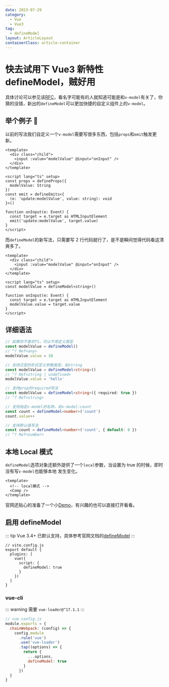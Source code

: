 ```yaml
---
date: 2023-07-29
category:
  - Vue
  - Vue3
tag:
  - defineModel
layout: ArticleLayout
containerClass: article-container
---
```


# 快去试用下 Vue3 新特性 defineModel，贼好用

具体讨论可以参见该[RFC](https://github.com/vuejs/rfcs/discussions/503)，看名字可能有的人就知道可能是和`v-model`有关了，你猜的没错，新出的`defineModel`可以更加快捷的自定义组件上的`v-model`。

<!-- more -->

## 举个例子 🌰

以前的写法我们自定义一个`v-model`需要写很多东西，包括`props`和`emit`触发更新。

```vue
<template>
  <div class="child">
    <input :value="modelValue" @input="onInput" />
  </div>
</template>

<script lang="ts" setup>
const props = defineProps({
  modelValue: String
})
const emit = defineEmits<{
  (e: 'update:modelValue', value: string): void
}>()

function onInput(e: Event) {
  const target = e.target as HTMLInputElement
  emit('update:modelValue', target.value)
}
</script>
```

而`defineModel`的新写法，只需要写 2 行代码就行了，是不是瞬间觉得代码看这清爽多了。

```vue {8,12}
<template>
  <div class="child">
    <input :value="modelValue" @input="onInput" />
  </div>
</template>

<script lang="ts" setup>
const modelValue = defineModel<string>()

function onInput(e: Event) {
  const target = e.target as HTMLInputElement
  modelValue.value = target.value
}
</script>
```

## 详细语法

```ts
// 如果你不喜欢TS，可以不用定义类型
const modelValue = defineModel()
// ^? Ref<any>
modelValue.value = 10

// 支持泛型的形式定义参数类型，如string
const modelValue = defineModel<string>()
// ^? Ref<string | undefined>
modelValue.value = 'hello'

// 支持prop的required写法
const modelValue = defineModel<string>({ required: true })
// ^? Ref<string>

// 支持指定v-model的名称，如v-model:count
const count = defineModel<number>('count')
count.value++

// 支持默认值写法
const count = defineModel<number>('count', { default: 0 })
// ^? Ref<number>
```

## 本地 Local 模式

`defineModel`选项对象还额外提供了一个`local`参数，当设置为 true 的时候，即时没有写`v-model`也能够本地 发生变化。

```vue
<template>
  <!-- local模式 -->
  <Comp />
</template>
```

官网还贴心的准备了一个小[Demo](https://play.vuejs.org/#eNqFkL1uwzAMhF+F0JIUTuPMhm206Ny1kxZHoVuj+oNMZRH87pUsO0aTIRvJO/D4MbB3a49Xj6xi9SjcYAlGJG9brgdljSP4MMpC74yC3bFMTbLvbnJw2E+LngUAroXRI4EwXhM0EC370wvXdZkj4vLYECorO8LYAdRzTJnrH7dW8/T6qswFZcPZvJCzR9+gradHY1ZDWC6ZpnTDLZcd2Mpzjw+y098NjdsbQqKA/6Qr55z61UmPEfaC/aDxM41q7dUZXbsPII3oZAXkPB6SpfOSKjjB9OQtZ09kNLwJOYjfCLZFFQVnbVGX2bGAbvI96/QH6WaqLQ==)，有兴趣的也可以直接打开看看。

## 启用 defineModel

::: tip
Vue 3.4+ 已默认支持，具体参考官网文档的[defineModel](https://cn.vuejs.org/api/sfc-script-setup.html#definemodel)
:::

```ts{5-7}
// vite.config.js
export default {
  plugins: [
    vue({
      script: {
        defineModel: true
      }
    })
  ]
}
```

### vue-cli

::: warning
需要 `vue-loader@^17.1.1`
:::

```js
// vue.config.js
module.exports = {
  chainWebpack: (config) => {
    config.module
      .rule('vue')
      .use('vue-loader')
      .tap((options) => {
        return {
          ...options,
          defineModel: true
        }
      })
  }
}
```
